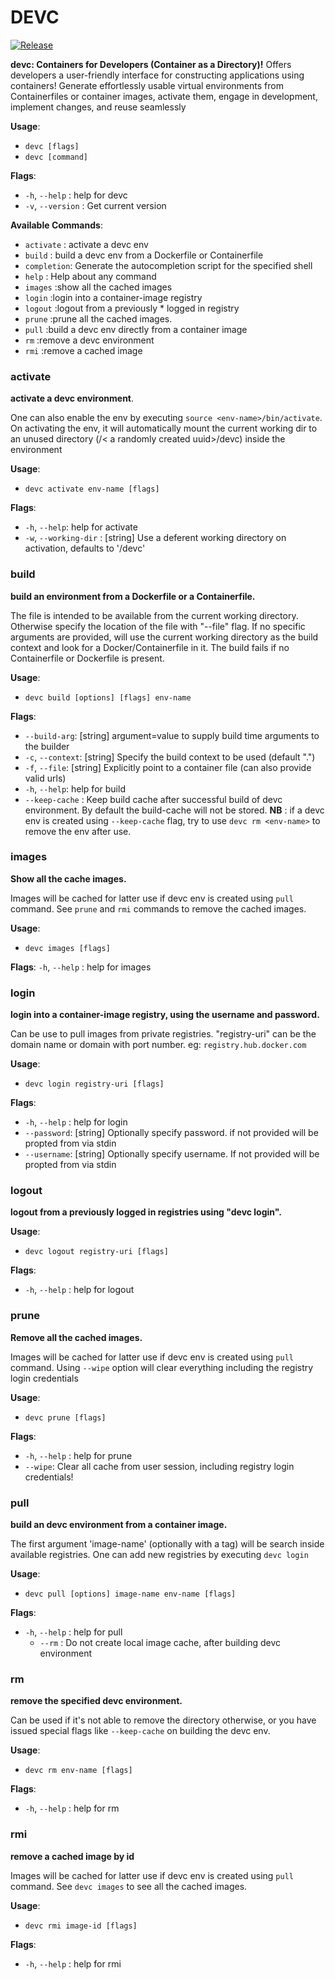 # DEVC 
[![Release](https://img.shields.io/github/release/bruttazz/devc.svg?style=flat-square)](https://github.com/bruttazz/devc/releases/latest)

**devc: Containers for Developers (Container as a Directory)!**
Offers developers a user-friendly interface for constructing applications using containers! Generate effortlessly usable virtual environments from Containerfiles or container images, activate them, engage in development, implement changes, and reuse seamlessly


**Usage**:
  * `devc [flags]`
  * `devc [command]`

**Flags**:
  * `-h`, `--help` :  help for devc
  * `-v`, `--version` :  Get current version

**Available Commands**:
  * `activate` :   activate a devc env
  * `build`   :    build a devc env from a Dockerfile or Containerfile
  * `completion`:  Generate the autocompletion script for the specified shell
  * `help`       : Help about any command
  * `images`      :show all the cached images
  * `login`       :login into a container-image registry
  * `logout`      :logout from a previously * logged in registry
  * `prune`       :prune all the cached images.
  * `pull`        :build a devc env directly from a container image
  * `rm`          :remove a devc environment
  * `rmi`         :remove a cached image


### activate
**activate a devc environment**. 

One can also enable the env by executing `source <env-name>/bin/activate`.
On activating the env, it will automatically mount the current working
dir to an unused directory (/< a randomly created uuid>/devc) inside the environment

**Usage**:
  * `devc activate env-name [flags]`

**Flags**:
  * `-h`, `--help`:                 help for activate
  * `-w`, `--working-dir` : [string]   Use a deferent working directory on activation, defaults to '/devc'

### build
**build an environment from a Dockerfile or a Containerfile.**

The file is intended to be available from the current working directory. 
Otherwise specify the location of the file with "--file" flag.
If no specific arguments are provided, will use the current working directory as the 
build context and look for a Docker/Containerfile in it. The build fails if no
Containerfile or Dockerfile is present.

**Usage**:
  * `devc build [options] [flags] env-name`

**Flags**:	
* `--build-arg`: [string]  argument=value to supply build time arguments to the builder
* `-c`, `--context`: [string]             Specify the build context to be used (default ".")
* `-f`, `--file`: [string]                Explicitly point to a container file (can also provide valid urls)
* `-h`, `--help`: help for build
* `--keep-cache` : Keep build cache after successful build of devc environment. By default the build-cache will not be stored. **NB** : if a devc env is created using `--keep-cache` flag, try to use `devc rm <env-name>` to remove the env after use.

### images
**Show all the cache images.** 

Images will be cached for latter use if devc env is created using `pull` command. See `prune` and `rmi` commands to remove the cached images.

**Usage**:
  * `devc images [flags]`

**Flags**:
  `-h`, `--help` :  help for images

### login
**login into a container-image registry, using the username and password.**

Can be use to pull images from private registries. "registry-uri" can be the domain name or domain with port number. eg: `registry.hub.docker.com`

**Usage**:
  * `devc login registry-uri [flags]`

**Flags**:
  * `-h`, `--help` : help for login
  * `--password`: [string]   Optionally specify password. if not provided will be propted from via stdin
  * `--username`: [string]   Optionally specify username. If not provided will be propted from via stdin

### logout
**logout from a previously logged in registries using "devc login".**

**Usage**:
  * `devc logout registry-uri [flags]`

**Flags**:
  * `-h`, `--help` :  help for logout


### prune
**Remove all the cached images.** 

Images will be cached for latter use if devc env is created using `pull` command.
Using `--wipe` option will clear everything including the registry login credentials

**Usage**:
  * `devc prune [flags]`

**Flags**:
  * `-h`, `--help`  : help for prune
  * `--wipe`:   Clear all cache from user session, including registry login credentials!

### pull
**build an devc environment from a container image.**

The first argument 'image-name' (optionally with a tag) will be search inside
available registries. One can add new registries by executing `devc login`

**Usage**:
  * `devc pull [options] image-name env-name [flags]`

**Flags**:
  * `-h`, `--help` :  help for pull
    * `--rm` :     Do not create local image cache, after building devc environment

### rm
**remove the specified devc environment.** 

Can be used if it's not able to remove the directory otherwise, or you have issued special flags like `--keep-cache` on building the devc env.

**Usage**:
  * `devc rm env-name [flags]`

**Flags**:
  * `-h`, `--help` :   help for rm

### rmi
**remove a cached image by id**

Images will be cached for latter use if devc env is created using `pull` command. See `devc images` to see all the cached images.

**Usage**:
  * `devc rmi image-id [flags]`

**Flags**:
  * `-h`, `--help` :   help for rmi

